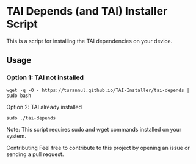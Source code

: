 <head>
  <script src="https://cdnjs.cloudflare.com/ajax/libs/clipboard.js/2.0.8/clipboard.min.js"></script>
</head>

<body>

# TAI Depends (and TAI) Installer Script
This is a script for installing the TAI dependencies on your device.

## Usage

### Option 1: TAI not installed


    wget -q -O - https://turannul.github.io/TAI-Installer/tai-depends | sudo bash

Option 2: TAI already installed
    

    sudo ./tai-depends

Note: This script requires sudo and wget commands installed on your system.

Contributing
Feel free to contribute to this project by opening an issue or sending a pull request.
</body>